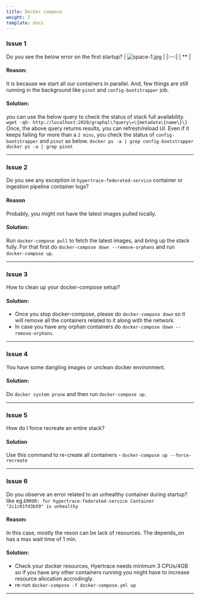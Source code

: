 ```yaml
---
title: Docker compose
weight: 2
template: docs
---
```


### Issue 1
Do you see the below error on the first startup?
| ![space-1.jpg](https://s3.amazonaws.com/fininity.tech/DT/docker-compose-error.png) | 
|:--:| 
| ** |

#### Reason:
It is because we start all our containers in parallel. And, few things are still running in the background like `pinot` and `config-bootstrapper` job.
#### Solution:
you can use the below query to check the status of stack full availability.
`wget -qO- http://localhost:2020/graphql\?query\=\{metadata\{name\}\} `
Once, the above query returns results, you can refresh/reload UI.
Even if it keeps failing for more than a `2 mins`, you check the status of
`config-bootstrapper` and `pinot` as below.
`docker ps -a | grep config-bootstrapper`
`docker ps -a | grep pinot`

<hr />



### Issue 2
Do you see any exception in `hypertrace-federated-service` container or ingestion pipeline container logs?
#### Reason
Probably, you might not have the latest images pulled locally.
####  Solution:
Run `docker-compose pull` to fetch the latest images, and bring up the stack fully. For that first do `docker-compose down --remove-orphans` and run `docker-compose up`.

<hr />

### Issue 3
How to clean up your docker-compose setup?
#### Solution:
- Once you stop docker-compose, please do `docker-compose down` so it will remove all the containers related to it along with the network. 
- In case you have any orphan containers do `docker-compose down --remove-orphans`. 

<hr />

### Issue 4
You have some dangling images or unclean docker environment. 
#### Solution:
Do `docker system prune` and then run `docker-compose up`.

<hr />

### Issue 5
How do I force recreate an entire stack?
#### Solution
Use this command to re-create all containers - `docker-compose up --force-recreate`

<hr />

### Issue 6
Do you observe an error related to an unhealthy container during startup?
like eg.`ERROR: for hypertrace-federated-service Container "2c1c01fd3b59" is unhealthy`
#### Reason: 
In this case, mostly the reson can be lack of resources. The depends_on has a max wait time of 1 min.
#### Solution:
- Check your docker resources, Hyertrace needs minimum 3 CPUs/4GB so if you have any other containers running you might have to increase resource allocation accrodingly. 
- re-run `docker-compose -f docker-compose.yml up`

<hr />